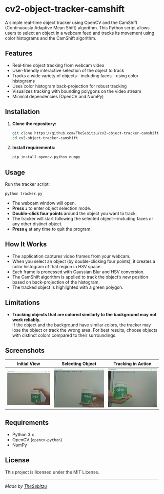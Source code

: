 # cv2-object-tracker-camshift

A simple real-time object tracker using OpenCV and the CamShift (Continuously Adaptive Mean Shift) algorithm. This Python script allows users to select an object in a webcam feed and tracks its movement using color histograms and the CamShift algorithm.

## Features

- Real-time object tracking from webcam video
- User-friendly interactive selection of the object to track
- Tracks a wide variety of objects—including faces—using color histograms
- Uses color histogram back-projection for robust tracking
- Visualizes tracking with bounding polygons on the video stream
- Minimal dependencies (OpenCV and NumPy)

## Installation

1. **Clone the repository:**
   ```sh
   git clone https://github.com/TheSebitzu/cv2-object-tracker-camshift.git
   cd cv2-object-tracker-camshift
   ```

2. **Install requirements:**
   ```sh
   pip install opencv-python numpy
   ```

## Usage

Run the tracker script:

```sh
python tracker.py
```

- The webcam window will open.
- **Press `i`** to enter object selection mode.
- **Double-click four points** around the object you want to track.
- The tracker will start following the selected object—including faces or any other distinct object.
- **Press `q`** at any time to quit the program.

## How It Works

- The application captures video frames from your webcam.
- When you select an object (by double-clicking four points), it creates a color histogram of that region in HSV space.
- Each frame is processed with Gaussian Blur and HSV conversion.
- The CamShift algorithm is applied to track the object’s new position based on back-projection of the histogram.
- The tracked object is highlighted with a green polygon.

## Limitations

- **Tracking objects that are colored similarly to the background may not work reliably.**  
  If the object and the background have similar colors, the tracker may lose the object or track the wrong area. For best results, choose objects with distinct colors compared to their surroundings.

## Screenshots

| Initial View | Selecting Object | Tracking in Action |
|--------------|-----------------|-------------------|
| ![Initial webcam view](assets/initial.png) | ![Selecting object](assets/selecting.png) | ![Tracking in action](assets/tracking.png) |

## Requirements

- Python 3.x
- OpenCV (`opencv-python`)
- NumPy

## License

This project is licensed under the MIT License.

---

*Made by [TheSebitzu](https://github.com/TheSebitzu)*